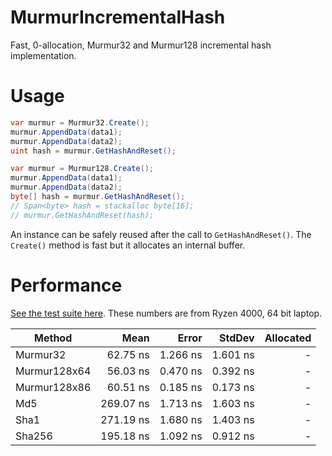 # MurmurIncrementalHash
Fast, 0-allocation, Murmur32 and Murmur128 incremental hash implementation.

# Usage
```C#
var murmur = Murmur32.Create();
murmur.AppendData(data1);
murmur.AppendData(data2);
uint hash = murmur.GetHashAndReset();
```

```C#
var murmur = Murmur128.Create();
murmur.AppendData(data1);
murmur.AppendData(data2);
byte[] hash = murmur.GetHashAndReset();
// Span<byte> hash = stackalloc byte[16];
// murmur.GetHashAndReset(hash);
```

An instance can be safely reused after the call to `GetHashAndReset()`.
The `Create()` method is fast but it allocates an internal buffer.


# Performance
[See the test suite here](src/MurmurIncrementalHash.Benchmarks/MurmurBenchmarks.cs). These numbers are from Ryzen 4000, 64 bit laptop.

|       Method |      Mean |    Error |   StdDev | Allocated |
|------------- |----------:|---------:|---------:|----------:|
|     Murmur32 |  62.75 ns | 1.266 ns | 1.601 ns |         - |
| Murmur128x64 |  56.03 ns | 0.470 ns | 0.392 ns |         - |
| Murmur128x86 |  60.51 ns | 0.185 ns | 0.173 ns |         - |
|          Md5 | 269.07 ns | 1.713 ns | 1.603 ns |         - |
|         Sha1 | 271.19 ns | 1.680 ns | 1.403 ns |         - |
|       Sha256 | 195.18 ns | 1.092 ns | 0.912 ns |         - |
